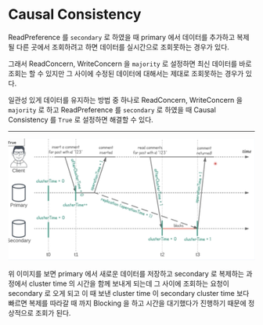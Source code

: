 # Causal Consistency

ReadPreference 를 `secondary` 로 하였을 때 primary 에서 데이터를 추가하고 복제될 다른 곳에서 조회하려고 하면 데이터를 실시간으로 조회못하는 경우가 있다.

그래서 ReadConcern, WriteConcern 을 `majority` 로 설정하면 최신 데이터를 바로 조회는 할 수 있지만 그 사이에 수정된 데이터에 대해서는 제대로 조회못하는 경우가 있다.

일관성 있게 데이터를 유지하는 방법 중 하나로 ReadConcern, WriteConcern 을 `majority` 로 하고 ReadPreference 를 `secondary` 로 하였을 때 Causal Consistency 를 `True` 로 설정하면 해결할 수 있다.

---

![causal_consistency](./images/causal_consistency.png)

위 이미지를 보면 primary 에서 새로운 데이터를 저장하고 secondary 로 복제하는 과정에서 cluster time 의 시간을 함께 보내게 되는데 그 사이에 조회하는 요청이 secondary 로 오게 되고 이 때 보낸 cluster time 이 secondary cluster time 보다 빠르면 복제를 따라갈 때 까지 Blocking 을 하고 시간을 대기했다가 진행하기 때문에 정상적으로 조회가 된다.